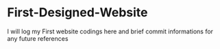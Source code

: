 # First-Designed-Website

I will log my First website codings here and brief commit informations for any future references

